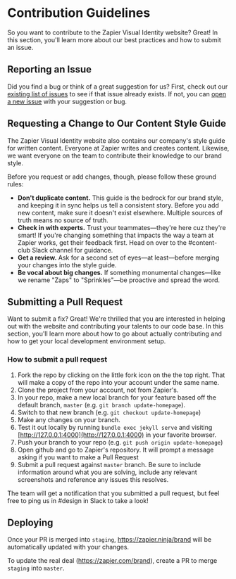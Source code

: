 # Contribution Guidelines

So you want to contribute to the Zapier Visual Identity website? Great! In this section, you'll learn more about our best practices and how to submit an issue.

## Reporting an Issue

Did you find a bug or think of a great suggestion for us? First, check out our [existing list of issues](https://github.com/zapier/visual-identity/issues) to see if that issue already exists. If not, you can [open a new issue](https://github.com/zapier/visual-identity/issues/new) with your suggestion or bug.

## Requesting a Change to Our Content Style Guide

The Zapier Visual Identity website also contains our company's style guide for written content. Everyone at Zapier writes and creates content. Likewise, we want everyone on the team to contribute their knowledge to our brand style.

Before you request or add changes, though, please follow these ground rules:

- **Don't duplicate content.** This guide is the bedrock for our brand style, and keeping it in sync helps us tell a consistent story. Before you add new content, make sure it doesn't exist elsewhere. Multiple sources of truth means no source of truth.
- **Check in with experts.** Trust your teammates—they're here cuz they're smart! If you're changing something that impacts the way a team at Zapier works, get their feedback first. Head on over to the #content-club Slack channel for guidance.
- **Get a review.** Ask for a second set of eyes—at least—before merging your changes into the style guide.
- **Be vocal about big changes.** If something monumental changes—like we rename "Zaps" to "Sprinkles"—be proactive and spread the word.

## Submitting a Pull Request

Want to submit a fix? Great! We're thrilled that you are interested in helping out with the website and contributing your talents to our code base. In this section, you'll learn more about how to go about actually contributing and how to get your local development environment setup.

### How to submit a pull request

1. Fork the repo by clicking on the little fork icon on the the top right. That will make a copy of the repo into your account under the same name.
1. Clone the project from your account, not from Zapier's.
1. In your repo, make a new local branch for your feature based off  the default branch, `master` (e.g. `git branch update-homepage`).
1. Switch to that new branch (e.g. `git checkout update-homepage`)
1. Make any changes on your branch.
1. Test it out locally by running `bundle exec jekyll serve` and visiting [http://127.0.0.1:4000](http://127.0.0.1:4000) in your favorite browser.
1. Push your branch to your repo (e.g. `git push origin update-homepage`)
1. Open github and go to Zapier's repository. It will prompt a message asking if you want to make a Pull Request
1. Submit a pull request against `master` branch. Be sure to include information around what you are solving, include any relevant screenshots and reference any issues this resolves.


The team will get a notification that you submitted a pull request, but feel free to ping us in #design in Slack to take a look!

## Deploying

Once your PR is merged into `staging`, https://zapier.ninja/brand will be automatically updated with your changes.

To update the real deal (https://zapier.com/brand), create a PR to merge `staging` into `master`.
